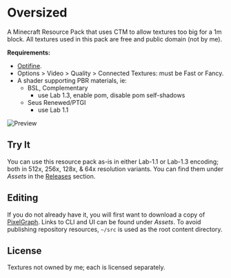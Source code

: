 # Oversized
A Minecraft Resource Pack that uses CTM to allow textures too big for a 1m block. All textures used in this pack are free and public domain (not by me).

**Requirements:**  
- [Optifine](https://optifine.net/home).
- Options > Video > Quality > Connected Textures: must be Fast or Fancy.
- A shader supporting PBR materials, ie:
  + BSL, Complementary
    - use Lab 1.3, enable pom, disable pom self-shadows
  + Seus Renewed/PTGI
    - use Lab 1.1

<img src="https://github.com/null511/MCRP-Oversized/raw/main/media/title.png" alt="Preview"></img>

## Try It
You can use this resource pack as-is in either Lab-1.1 or Lab-1.3 encoding; both in 512x, 256x, 128x, & 64x resolution variants. You can find them under _Assets_ in the [Releases](https://github.com/null511/MCRP-Textureless/releases) section.

## Editing
If you do not already have it, you will first want to download a copy of [PixelGraph](https://github.com/null511/PixelGraph/releases). Links to CLI and UI can be found under _Assets_. To avoid publishing repository resources, `~/src` is used as the root content directory.

## License
Textures not owned by me; each is licensed separately.
